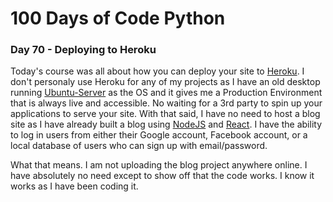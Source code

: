 # 100 Days of Code Python

### Day 70 -  Deploying to Heroku
Today's course was all about how you can deploy your site to
[Heroku](https://www.heroku.com/). I don't personaly use Heroku
for any of my projects as I have an old desktop running [Ubuntu-Server](https://ubuntu.com/download/server)
as the OS and it gives me a Production Environment that is always
live and accessible. No waiting for a 3rd party to spin up your
applications to serve your site.  With that said, I have no need
to host a blog site as I have already built a blog using [NodeJS](https://nodejs.org/en/) 
and [React](https://reactjs.org/). I have the ability to log in users
from either their Google account, Facebook account, or a local database 
of users who can sign up with email/password. 

What that means. I am not uploading the blog project anywhere online. I
have absolutely no need except to show off that the code works. I know 
it works as I have been coding it. 
